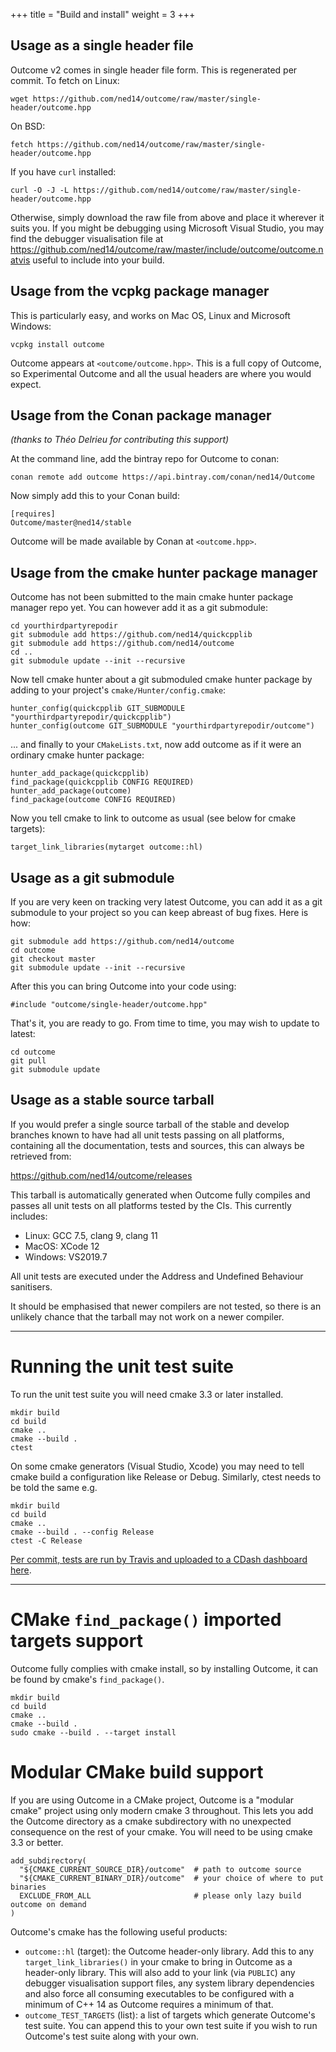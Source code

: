 +++
title = "Build and install"
weight = 3
+++

## Usage as a single header file

Outcome v2 comes in single header file form. This is regenerated per commit. To fetch
on Linux:

```
wget https://github.com/ned14/outcome/raw/master/single-header/outcome.hpp
```

On BSD:

```
fetch https://github.com/ned14/outcome/raw/master/single-header/outcome.hpp
```

If you have `curl` installed:

```
curl -O -J -L https://github.com/ned14/outcome/raw/master/single-header/outcome.hpp
```

Otherwise, simply download the raw file from above and place it wherever it suits you.
If you might be debugging using Microsoft Visual Studio, you may find the debugger
visualisation file at https://github.com/ned14/outcome/raw/master/include/outcome/outcome.natvis
useful to include into your build.


## Usage from the vcpkg package manager

This is particularly easy, and works on Mac OS, Linux and Microsoft Windows:

```
vcpkg install outcome
```

Outcome appears at `<outcome/outcome.hpp>`. This is a full copy of Outcome, so
Experimental Outcome and all the usual headers are where you would expect.


## Usage from the Conan package manager

*(thanks to Théo Delrieu for contributing this support)*

At the command line, add the bintray repo for Outcome to conan:

```
conan remote add outcome https://api.bintray.com/conan/ned14/Outcome
```

Now simply add this to your Conan build:

```
[requires]
Outcome/master@ned14/stable
```

Outcome will be made available by Conan at `<outcome.hpp>`.


## Usage from the cmake hunter package manager

Outcome has not been submitted to the main cmake hunter package manager repo yet.
You can however add it as a git submodule:

```
cd yourthirdpartyrepodir
git submodule add https://github.com/ned14/quickcpplib
git submodule add https://github.com/ned14/outcome
cd ..
git submodule update --init --recursive
```

Now tell cmake hunter about a git submoduled cmake hunter package by
adding to your project's `cmake/Hunter/config.cmake`:

```
hunter_config(quickcpplib GIT_SUBMODULE "yourthirdpartyrepodir/quickcpplib")
hunter_config(outcome GIT_SUBMODULE "yourthirdpartyrepodir/outcome")
```

... and finally to your `CMakeLists.txt`, now add outcome as if it were
an ordinary cmake hunter package:

```
hunter_add_package(quickcpplib)
find_package(quickcpplib CONFIG REQUIRED)
hunter_add_package(outcome)
find_package(outcome CONFIG REQUIRED)
```

Now you tell cmake to link to outcome as usual (see below for cmake targets):

```
target_link_libraries(mytarget outcome::hl)
```

## Usage as a git submodule

If you are very keen on tracking very latest Outcome, you can add it as a git
submodule to your project so you can keep abreast of bug fixes. Here is how:

```
git submodule add https://github.com/ned14/outcome
cd outcome
git checkout master
git submodule update --init --recursive
```

After this you can bring Outcome into your code using:

```
#include "outcome/single-header/outcome.hpp"
```

That's it, you are ready to go. From time to time, you may wish to update to
latest:

```
cd outcome
git pull
git submodule update
```

## Usage as a stable source tarball

If you would prefer a single source tarball of the stable and develop branches
known to have had all unit tests passing on all platforms, containing all the
documentation, tests and sources, this can always be retrieved from:

https://github.com/ned14/outcome/releases

This tarball is automatically generated when Outcome fully compiles and passes
all unit tests on all platforms tested by the CIs. This currently includes:

- Linux: GCC 7.5, clang 9, clang 11
- MacOS: XCode 12
- Windows: VS2019.7

All unit tests are executed under the Address and Undefined Behaviour sanitisers.

It should be emphasised that newer compilers are not tested, so there is
an unlikely chance that the tarball may not work on a newer compiler.

<hr>

# Running the unit test suite

To run the unit test suite you will need cmake 3.3 or later installed.

```
mkdir build
cd build
cmake ..
cmake --build .
ctest
```

On some cmake generators (Visual Studio, Xcode) you may need to tell cmake build a configuration
like Release or Debug. Similarly, ctest needs to be told the same e.g.

```
mkdir build
cd build
cmake ..
cmake --build . --config Release
ctest -C Release
```

[Per commit, tests are run by Travis and uploaded to a CDash dashboard here](http://my.cdash.org/index.php?project=Boost.Outcome).

<hr>

# CMake `find_package()` imported targets support

Outcome fully complies with cmake install, so by installing Outcome, it can be
found by cmake's `find_package()`.

```
mkdir build
cd build
cmake ..
cmake --build .
sudo cmake --build . --target install
```

# Modular CMake build support

If you are using Outcome in a CMake project, Outcome is a "modular cmake" project
using only modern cmake 3 throughout. This lets you add the Outcome directory as a
cmake subdirectory with no unexpected consequence on the rest of your cmake. You will need
to be using cmake 3.3 or better.

```
add_subdirectory(
  "${CMAKE_CURRENT_SOURCE_DIR}/outcome"  # path to outcome source
  "${CMAKE_CURRENT_BINARY_DIR}/outcome"  # your choice of where to put binaries
  EXCLUDE_FROM_ALL                       # please only lazy build outcome on demand
)
```

Outcome's cmake has the following useful products:

- `outcome::hl` (target): the Outcome header-only library. Add this to any
`target_link_libraries()` in your cmake to bring in Outcome as a header-only library. This will also
add to your link (via `PUBLIC`) any debugger visualisation support files, any system library
dependencies and also force all consuming executables to be configured with a minimum
of C++ 14 as Outcome requires a minimum of that.
- `outcome_TEST_TARGETS` (list): a list of targets which generate Outcome's test
suite. You can append this to your own test suite if you wish to run Outcome's test
suite along with your own.
